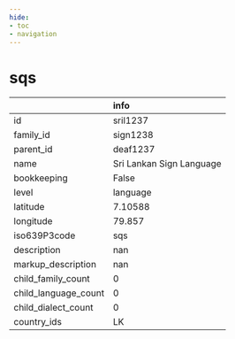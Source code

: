 ```yaml
---
hide:
- toc
- navigation
---
```

# sqs
|                      | info                     |
|:---------------------|:-------------------------|
| id                   | sril1237                 |
| family_id            | sign1238                 |
| parent_id            | deaf1237                 |
| name                 | Sri Lankan Sign Language |
| bookkeeping          | False                    |
| level                | language                 |
| latitude             | 7.10588                  |
| longitude            | 79.857                   |
| iso639P3code         | sqs                      |
| description          | nan                      |
| markup_description   | nan                      |
| child_family_count   | 0                        |
| child_language_count | 0                        |
| child_dialect_count  | 0                        |
| country_ids          | LK                       |